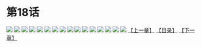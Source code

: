 # 第18话
![](https://s1.baozimh.com/scomic/yuekanshaonuyeqijun-chunquan/0/22-welv/1.jpg)
![](https://s1.baozimh.com/scomic/yuekanshaonuyeqijun-chunquan/0/22-welv/2.jpg)
![](https://s1.baozimh.com/scomic/yuekanshaonuyeqijun-chunquan/0/22-welv/3.jpg)
![](https://s1.baozimh.com/scomic/yuekanshaonuyeqijun-chunquan/0/22-welv/4.jpg)
![](https://s1.baozimh.com/scomic/yuekanshaonuyeqijun-chunquan/0/22-welv/5.jpg)
![](https://s1.baozimh.com/scomic/yuekanshaonuyeqijun-chunquan/0/22-welv/6.jpg)
![](https://s1.baozimh.com/scomic/yuekanshaonuyeqijun-chunquan/0/22-welv/7.jpg)
![](https://s1.baozimh.com/scomic/yuekanshaonuyeqijun-chunquan/0/22-welv/8.jpg)
![](https://s1.baozimh.com/scomic/yuekanshaonuyeqijun-chunquan/0/22-welv/9.jpg)
![](https://s1.baozimh.com/scomic/yuekanshaonuyeqijun-chunquan/0/22-welv/10.jpg)
![](https://s1.baozimh.com/scomic/yuekanshaonuyeqijun-chunquan/0/22-welv/11.jpg)
![](https://s1.baozimh.com/scomic/yuekanshaonuyeqijun-chunquan/0/22-welv/12.jpg)
![](https://s1.baozimh.com/scomic/yuekanshaonuyeqijun-chunquan/0/22-welv/13.jpg)
![](https://s1.baozimh.com/scomic/yuekanshaonuyeqijun-chunquan/0/22-welv/14.jpg)
![](https://s1.baozimh.com/scomic/yuekanshaonuyeqijun-chunquan/0/22-welv/15.jpg)
![](https://s1.baozimh.com/scomic/yuekanshaonuyeqijun-chunquan/0/22-welv/16.jpg)
[【上一章】](./22.md)
[【目录】](./README.md)
[【下一章】](./24.md)
